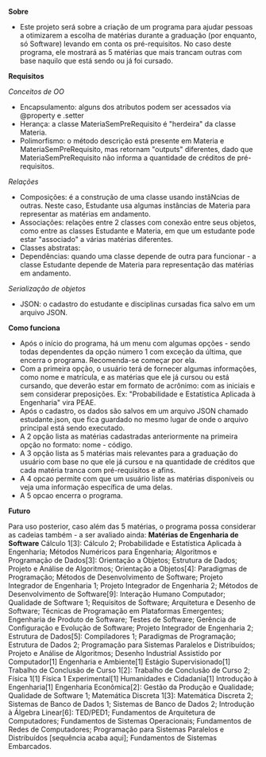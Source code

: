 **Sobre**

- Este projeto será sobre a criação de um programa para ajudar pessoas a otimizarem a escolha de matérias durante a graduação (por enquanto, só Software) levando em conta os pré-requisitos. No caso deste programa, ele mostrará as 5 matérias que mais trancam outras com base naquilo que está sendo ou já foi cursado.

**Requisitos**

*Conceitos de OO*
- Encapsulamento: alguns dos atributos podem ser acessados via @property e .setter
- Herança: a classe MateriaSemPreRequisito é "herdeira" da classe Materia.
- Polimorfismo: o método descrição está presente em Materia e MateriaSemPreRequisito, mas retornam "outputs" diferentes, dado que MateriaSemPreRequisito não informa a quantidade de créditos de pré-requisitos.

*Relações*
- Composições: é a construção de uma classe usando instâNcias de outras. Neste caso, Estudante usa algumas instâncias de Materia para representar as matérias em andamento.
- Associações: relações entre 2 classes com conexão entre seus objetos, como entre as classes Estudante e Materia, em que um estudante pode estar "associado" a várias matérias diferentes.
- Classes abstratas:
- Dependências: quando uma classe depende de outra para funcionar - a classe Estudante depende de Materia para representação das matérias em andamento.

*Serialização de objetos*
- JSON: o cadastro do estudante e disciplinas cursadas fica salvo em um arquivo JSON.

**Como funciona**

- Após o início do programa, há um menu com algumas opções - sendo todas dependentes da opção número 1 com exceção da última, que encerra o programa. Recomenda-se começar por ela.
- Com a primeira opção, o usuário terá de fornecer algumas informações, como nome e matrícula, e as matérias que ele já cursou ou está cursando, que deverão estar em formato de acrônimo: com as iniciais e sem considerar preposições. Ex: "Probabilidade e Estatística Aplicada à Engenharia" vira PEAE.
- Após o cadastro, os dados são salvos em um arquivo JSON chamado estudante.json, que fica guardado no mesmo lugar de onde o arquivo principal está sendo executado.
- A 2 opção lista as matérias cadastradas anteriormente na primeira opção no formato: nome - código.
- A 3 opção lista as 5 matérias mais relevantes para a graduação do usuário com base no que ele já cursou e na quantidade de créditos que cada matéria tranca com pré-requisitos e afins.
- A 4 opcao permite com que um usuário liste as matérias disponíveis ou veja uma informação específica de uma delas.
- A 5 opcao encerra o programa.

**Futuro**

Para uso posterior, caso além das 5 matérias, o programa possa considerar as cadeias também - a ser avaliado ainda:
**Matérias de Engenharia de Software**
Cálculo 1[3]: Cálculo 2; Probabilidade e Estatística Aplicada à Engenharia; Métodos Numéricos para Engenharia; 
Algoritmos e Programação de Dados[3]: Orientação a Objetos; Estrutura de Dados; Projeto e Análise de Algoritmos;
Orientação a Objetos[4]: Paradigmas de Programação; Métodos de Desenvolvimento de Software; Projeto Integrador de Engenharia 1; Projeto Integrador de Engenharia 2; 
Métodos de Desenvolvimento de Software[9]: Interação Humano Computador; Qualidade de Software 1; Requisitos de Software; Arquitetura e Desenho de Software; Técnicas de Programação em Plataformas Emergentes; Engenharia de Produto de Software; Testes de Software; Gerência de Configuração e Evolução de Software; Projeto Integrador de Engenharia 2; 
Estrutura de Dados[5]: Compiladores 1; Paradigmas de Programação; Estrutura de Dados 2; Programação para Sistemas Paralelos e Distribuídos; Projeto e Análise de Algoritmos;
Desenho Industrial Assistido por Computador[1]
Engenharia e Ambiente[1]
Estágio Supervisionado[1]
Trabalho de Conclusão de Curso 1[2]: Trabalho de Conclusão de Curso 2;
Física 1[1]
Física 1 Experimental[1]
Humanidades e Cidadania[1]
Introdução à Engenharia[1]
Engenharia Econômica[2]: Gestão da Produção e Qualidade; Qualidade de Software 1;
Matemática Discreta 1[3]: Matemática Discreta 2; Sistemas de Banco de Dados 1; Sistemas de Banco de Dados 2;
Introdução à Álgebra Linear[6]: TED/PED1; Fundamentos de Arquitetura de Computadores; Fundamentos de Sistemas Operacionais; Fundamentos de Redes de Computadores; Programação para Sistemas Paralelos e Distribuídos [sequência acaba aqui]; Fundamentos de Sistemas Embarcados.